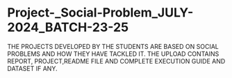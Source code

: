 # Project-_Social-Problem_JULY-2024_BATCH-23-25
THE PROJECTS DEVELOPED BY THE STUDENTS ARE BASED ON SOCIAL PROBLEMS AND HOW THEY HAVE TACKLED IT. THE UPLOAD CONTAINS REPORT, PROJECT,README FILE AND COMPLETE EXECUTION GUIDE AND DATASET IF ANY.
